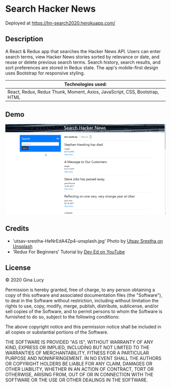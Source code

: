 # Search Hacker News

Deployed at https://hn-search2020.herokuapp.com/

## Description

A React & Redux app that searches the Hacker News API. Users can enter search terms, view Hacker News stories sorted by relevance or date, and reuse or delete previous search terms. Search history, search results, and sort preferences are stored in Redux state. The app's mobile-first design uses Bootstrap for responsive styling.

| Technologies used:                                                         |
| -------------------------------------------------------------------------- |
| React, Redux, Redux Thunk, Moment, Axios, JavaScript, CSS, Bootstrap, HTML |

## Demo

![Search Hacker News Demo](/demo/HN-Search-demo-large.gif)

## Credits

- 'utsav-srestha-HeNrEdA4Zp4-unsplash.jpg' Photo by [Utsav Srestha on Unsplash](https://unsplash.com/photos/HeNrEdA4Zp4)
- 'Redux For Beginners' Tutorial by [Dev Ed on YouTube](https://youtu.be/CVpUuw9XSjY)

## License

© 2020 Gina Lucy

Permission is hereby granted, free of charge, to any person obtaining a copy of this software and associated documentation files (the "Software"), to deal in the Software without restriction, including without limitation the rights to use, copy, modify, merge, publish, distribute, sublicense, and/or sell copies of the Software, and to permit persons to whom the Software is furnished to do so, subject to the following conditions:

The above copyright notice and this permission notice shall be included in all copies or substantial portions of the Software.

THE SOFTWARE IS PROVIDED "AS IS", WITHOUT WARRANTY OF ANY KIND, EXPRESS OR IMPLIED, INCLUDING BUT NOT LIMITED TO THE WARRANTIES OF MERCHANTABILITY, FITNESS FOR A PARTICULAR PURPOSE AND NONINFRINGEMENT. IN NO EVENT SHALL THE AUTHORS OR COPYRIGHT HOLDERS BE LIABLE FOR ANY CLAIM, DAMAGES OR OTHER LIABILITY, WHETHER IN AN ACTION OF CONTRACT, TORT OR OTHERWISE, ARISING FROM, OUT OF OR IN CONNECTION WITH THE SOFTWARE OR THE USE OR OTHER DEALINGS IN THE SOFTWARE.
